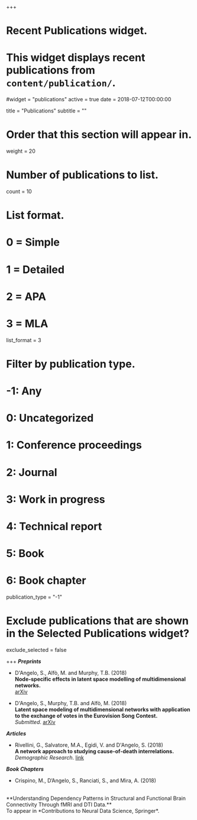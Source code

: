 ﻿+++
# Recent Publications widget.
# This widget displays recent publications from `content/publication/`.
#widget = "publications"
active = true
date = 2018-07-12T00:00:00

title = "Publications"
subtitle = ""

# Order that this section will appear in.
weight = 20

# Number of publications to list.
count = 10

# List format.
#   0 = Simple
#   1 = Detailed
#   2 = APA
#   3 = MLA
list_format = 3

# Filter by publication type.
# -1: Any
#  0: Uncategorized
#  1: Conference proceedings
#  2: Journal
#  3: Work in progress
#  4: Technical report
#  5: Book
#  6: Book chapter
publication_type = "-1"

# Exclude publications that are shown in the Selected Publications widget?
exclude_selected = false

+++
***Preprints***<br>

- D'Angelo, S., Alfò, M. and Murphy, T.B. (2018)
  <br>
**Node-specific effects in latent space modelling of multidimensional networks.**<br>
  [arXiv](https://arxiv.org/abs/1807.03874)

- D'Angelo, S., Murphy, T.B. and Alfò, M. (2018)
  <br>
**Latent space modeling of multidimensional networks with application to the exchange of votes in the Eurovision Song Contest.**<br>
  *Submitted*. [arXiv](https://arxiv.org/abs/1803.07166)
  
***Articles***<br>

- Rivellini, G., Salvatore, M.A., Egidi, V. and D'Angelo, S. (2018)
  <br>
**A network approach to studying cause-of-death interrelations.**<br>
  *Demographic Research*. [link](https://www.demographic-research.org/volumes/vol38/16/default.html)
 
***Book Chapters***<br>

- Crispino, M., D’Angelo, S., Ranciati, S., and Mira, A. (2018)
 <br>
**Understanding Dependency Patterns in Structural and Functional Brain Connectivity Through fMRI and DTI Data.**<br>
 To appear in *Contributions to Neural Data Science, Springer*.
  